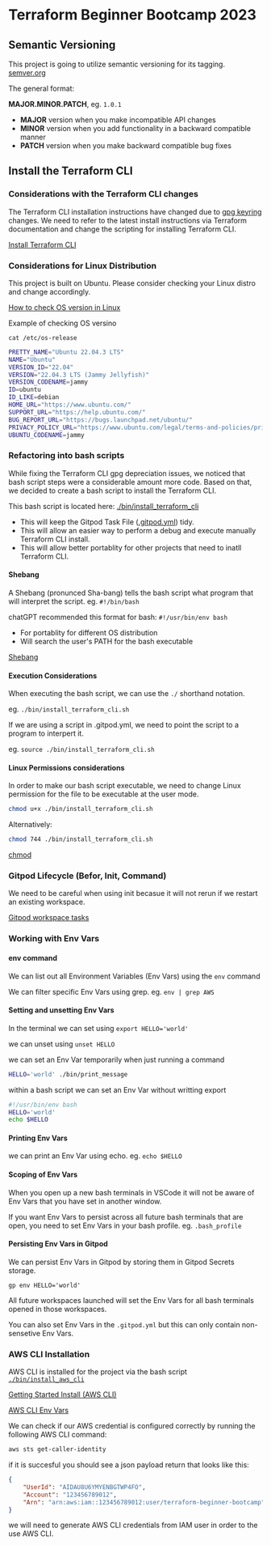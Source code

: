 # Terraform Beginner Bootcamp 2023

## Semantic Versioning 

This project is going to utilize semantic versioning for its tagging. 
[semver.org](https://semver.org/)

The general format:

**MAJOR.MINOR.PATCH**, eg. `1.0.1`

- **MAJOR** version when you make incompatible API changes
- **MINOR** version when you add functionality in a backward compatible manner
- **PATCH** version when you make backward compatible bug fixes

## Install the Terraform CLI 

### Considerations with the Terraform CLI changes 
The Terraform CLI installation instructions have changed due to [gpg keyring](https://medium.com/@azerella/gpg-for-dummies-5bdde94fa36d) changes. 
We need to refer to the latest install instructions via Terraform documentation and change the scripting for installing Terraform CLI.   

[Install Terraform CLI](https://developer.hashicorp.com/terraform/tutorials/aws-get-started/install-cli)

### Considerations for Linux Distribution

This project is built on Ubuntu. Please consider checking your Linux distro and change accordingly. 

[How to check OS version in Linux](https://opensource.com/article/18/6/linux-version)

Example of checking OS versino 

```cat /etc/os-release```

```sh
PRETTY_NAME="Ubuntu 22.04.3 LTS"
NAME="Ubuntu"
VERSION_ID="22.04"
VERSION="22.04.3 LTS (Jammy Jellyfish)"
VERSION_CODENAME=jammy
ID=ubuntu
ID_LIKE=debian
HOME_URL="https://www.ubuntu.com/"
SUPPORT_URL="https://help.ubuntu.com/"
BUG_REPORT_URL="https://bugs.launchpad.net/ubuntu/"
PRIVACY_POLICY_URL="https://www.ubuntu.com/legal/terms-and-policies/privacy-policy"
UBUNTU_CODENAME=jammy
```


### Refactoring into bash scripts 

While fixing the Terraform CLI gpg depreciation issues, we noticed that bash script steps were a considerable amount more code. Based on that, we decided to create a bash script to install the Terraform CLI. 

This bash script is located here: [./bin/install_terraform_cli](./bin/install_terraform_cli.sh)

- This will keep the Gitpod Task File ([.gitpod.yml](.gitpod.yml)) tidy. 
- This will allow an easier way to perform a debug and execute manually Terraform CLI install. 
- This will allow better portablity for other projects that need to inatll Terraform CLI. 

#### Shebang

A Shebang (pronunced Sha-bang) tells the bash script what program that will interpret the script. eg. `#!/bin/bash`

chatGPT recommended this format for bash: `#!/usr/bin/env bash`

- For portablity for different OS distribution
- Will search the user's PATH for the bash executable

[Shebang](https://en.wikipedia.org/wiki/Shebang_(Unix))

#### Execution Considerations 

When executing the bash script, we can use the `./` shorthand notation.  

eg. `./bin/install_terraform_cli.sh`

If we are using a script in .gitpod.yml, we need to point the script to a program to interpert it. 

eg. `source ./bin/install_terraform_cli.sh`

#### Linux Permissions considerations  

In order to make our bash script executable, we need to change Linux permission for the file to be executable at the user mode. 

```sh
chmod u+x ./bin/install_terraform_cli.sh
```
Alternatively: 

```sh
chmod 744 ./bin/install_terraform_cli.sh
```

[chmod](https://en.wikipedia.org/wiki/Chmod)

### Gitpod Lifecycle (Befor, Init, Command)

We need to be careful when using init becasue it will not rerun if we restart an existing workspace. 

[Gitpod workspace tasks](https://www.gitpod.io/docs/configure/workspaces/tasks)

### Working with Env Vars 

#### env command 

We can list out all Environment Variables (Env Vars) using the `env` command 

We can filter specific Env Vars using grep. eg. `env | grep AWS` 

#### Setting and unsetting Env Vars

In the terminal we can set using `export HELLO='world'`

we can unset using `unset HELLO`

we can set an Env Var temporarily when just running a command 

```sh
HELLO='world' ./bin/print_message
```

within a bash script we can set an Env Var without writting export

```sh
#!/usr/bin/env bash
HELLO='world'
echo $HELLO
```

#### Printing Env Vars 

we can print an Env Var using echo. eg. `echo $HELLO`

#### Scoping of Env Vars

When you open up a new bash terminals in VSCode it will not be aware of Env Vars that you have set in another window. 

If you want Env Vars to persist across all future bash terminals that are open, you need to set Env Vars in your bash profile. eg. `.bash_profile`

#### Persisting Env Vars in Gitpod 

We can persist Env Vars in Gitpod by storing them in Gitpod Secrets storage. 

```
gp env HELLO='world'

```

All future workspaces launched will set the Env Vars for all bash terminals opened in those workspaces. 

You can also set Env Vars in the `.gitpod.yml` but this can only contain non-sensetive Env Vars. 

### AWS CLI Installation 

AWS CLI is installed for the project via the bash script [`./bin/install_aws_cli`](./bin/install_aws_cli)

[Getting Started Install (AWS CLI)](https://docs.aws.amazon.com/cli/latest/userguide/getting-started-install.html)

[AWS CLI Env Vars](https://docs.aws.amazon.com/cli/latest/userguide/cli-configure-envvars.html)

We can check if our AWS credential is configured correctly by running the following AWS CLI command: 

```sh
aws sts get-caller-identity
```

if it is succesful you should see a json payload return that looks like this: 

```json
{
    "UserId": "AIDAU8U6YMYENBGTWP4FO",
    "Account": "123456789012",
    "Arn": "arn:aws:iam::123456789012:user/terraform-beginner-bootcamp"
}
```
we will need to generate AWS CLI credentials from IAM user in order to the use AWS CLI. 

